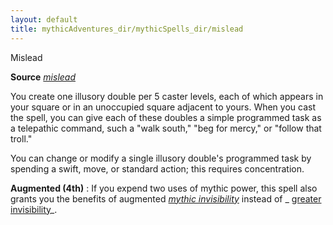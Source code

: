 ```yaml
---
layout: default
title: mythicAdventures_dir/mythicSpells_dir/mislead
---
```

Mislead

**Source** [_mislead_](../../spells_dir/mislead#_mislead)

You create one illusory double per 5 caster levels, each of which appears in your square or in an unoccupied square adjacent to yours. When you cast the spell, you can give each of these doubles a simple programmed task as a telepathic command, such a "walk south," "beg for mercy," or "follow that troll."

You can change or modify a single illusory double's programmed task by spending a swift, move, or standard action; this requires concentration.

**Augmented (4th)** : If you expend two uses of mythic power, this spell also grants you the benefits of augmented [_mythic invisibility_](../../mythicAdventures_dir/mythicSpells_dir/invisibility) instead of _ [greater invisibility](../../spells_dir/invisibility#_invisibility-greater)_.

